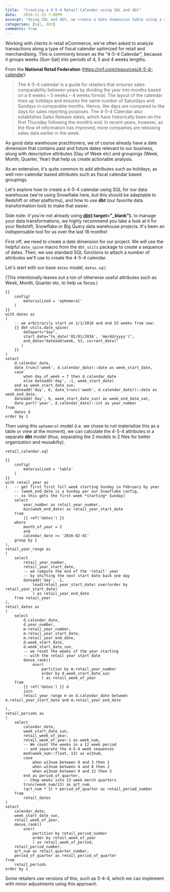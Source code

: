 ```yaml
---
title:  "Creating a 4-5-4 Retail Calendar using SQL and dbt"
date:   2018-11-15 7:00PM
excerpt: "Using SQL and dbt, we create a date dimension table using a retail/merchandising calendar known as a 4-5-5 calendar."
categories: [sql, dbt]
comments: true
---
```


Working with clients in retail eCommerce, we're often asked to analyze transactions along a type of fiscal calendar optimized for retail and merchandising. This is commonly known as the "4-5-4 Calendar", because it groups weeks (Sun-Sat) into periods of 4, 5 and 4 weeks lengths.

From the **National Retail Federation** (https://nrf.com/resources/4-5-4-calendar):
> The 4-5-4 calendar is a guide for retailers that ensures sales comparability between years by dividing the year into months based on a 4 weeks – 5 weeks – 4 weeks format. The layout of the calendar lines up holidays and ensures the same number of Saturdays and Sundays in comparable months. Hence, like days are compared to like days for sales reporting purposes. The 4-5-4 Calendar also establishes Sales Release dates, which have historically been on the first Thursday following the month’s end. In recent years, however, as the flow of information has improved, more companies are releasing sales data earlier in the week.

As good data warehouse practitioners, we of course already have a date dimension that contains past and future dates relevant to our business, along with descriptive attributes (Day of Week etc) and groupings (Week, Month, Quarter, Year) that help us create actionable analysis. 

As an extension, it's quite common to add attributes such as holidays, as well non-calendar based attributes such as fiscal calendar based groupings.

Let's explore how to create a 4-5-4 calendar using SQL for our data warehouse (we're using Snowflake here, but this should be adaptable to Redshift or other platforms), and how to use **dbt** (our favorite data transformation tool) to make that easier.

Side note: if you're not already using **[dbt](https://www.getdbt.com/){:target="_blank"}.** to manage your data transformations, we highly recommend you take a look at it for your Redshift, Snowflake or Big Query data warehouse projects. It's been an indispensable tool for us over the last 18 months! 

First off, we need to create a date dimension for our project. We will use the helpful `date_spine` macro from the `dbt_utils` package to create a sequence of dates. Then, we use standard SQL functions to attach a number of attributes we'll use to create the 4-5-4 calendar.

Let's start with our base `dates` model, `dates.sql`:

(This intentionally leaves out a ton of otherwise useful attributes such as Week, Month, Quarter etc. to help us focus.)

```
{{
    config(
        materialized = 'ephemeral'
    )
}}
with dates as
(
    -- we arbitrarily start on 1/1/2016 and end 53 weeks from now:
    {{ dbt_utils.date_spine(
        datepart="day",
        start_date="to_date('01/01/2016', 'mm/dd/yyyy')",
        end_date="dateadd(week, 53, current_date)"
       )
    }}
)
select
    d.calendar_date,
    date_trunc('week', d.calendar_date)::date as week_start_date,
    case 
        when day_of_week = 7 then d.calendar_date
        else dateadd('day', -1, week_start_date) 
    end as week_start_date_sun,
    dateadd('day', 6, date_trunc('week', d.calendar_date))::date as week_end_date,
    dateadd('day', 6, week_start_date_sun) as week_end_date_sat,
    date_part('year', d.calendar_date)::int as year_number
from
    dates d
order by 1
```

Then using this `ephemeral` model (i.e. we chose to not materialize this as a table or view at the moment), we can calculate the 4-5-4 attributes in a separate **dbt** model (thus, separating the 2 models in 2 files for better organization and reusabilty).

`retail_calendar.sql`
```
{{
    config(
        materialized = 'table'
    )
}}
with retail_year as 
(   -- get first first full week starting Sunday in February by year
    -- (week_end_date is a Sunday per our Snowflake config, 
    -- so this gets the first week *starting* Sunday)
    select 
        year_number as retail_year_number,
        min(week_end_date) as retail_year_start_date
    from 
        {{ ref('dates') }}
    where 
        month_of_year = 2 
        and 
        calendar_date >= '2016-02-01'
    group by 1
),
retail_year_range as 
(
    select
        retail_year_number,
        retail_year_start_date,
        -- we compute the end of the 'retail' year 
        -- by shifting the next start date back one day 
        dateadd('day', -1, 
            lead(retail_year_start_date) over(order by retail_year_start_date)
            ) as retail_year_end_date
    from retail_year
),
retail_dates as 
(
    select
        d.calendar_date,
        d.year_number,
        m.retail_year_number,
        m.retail_year_start_date,
        m.retail_year_end_date,
        d.week_start_date,
        d.week_start_date_sun,
        -- we reset the weeks of the year starting 
        -- with the retail year start date
        dense_rank() 
            over(
                partition by m.retail_year_number 
                order by d.week_start_date_sun
                ) as retail_week_of_year 
    from
        {{ ref('dates') }} d
        join
        retail_year_range m on d.calendar_date between m.retail_year_start_date and m.retail_year_end_date
    
),
retail_periods as 
(
    select
        calendar_date,
        week_start_date_sun,
        retail_week_of_year,
        retail_week_of_year-1 as week_num,
        -- We count the weeks in a 12 week period
        -- and separate the 4-5-4 week sequences
        mod(week_num::float, 13) as w13num,
        case 
            when w13num between 0 and 3 then 1
            when w13num between 4 and 8 then 2
            when w13num between 9 and 12 then 3
        end as period_of_quarter,
        -- Chop weeks into 13 week merch quarters
        trunc(week_num/13) as qrt_num,
        (qrt_num * 3) + period_of_quarter as retail_period_number
    from
        retail_dates
)
select
    calendar_date,
    week_start_date_sun,
    retail_week_of_year, 
    dense_rank() 
        over(
            partition by retail_period_number 
            order by retail_week_of_year
            ) as retail_week_of_period,
    retail_period_number,
    qrt_num as retail_quarter_number,
    period_of_quarter as retail_period_of_quarter
from 
    retail_periods 
order by 1

```

Some retailers use versions of this, such as 5-4-4, which we can implement with minor adjustments using this approach.  
